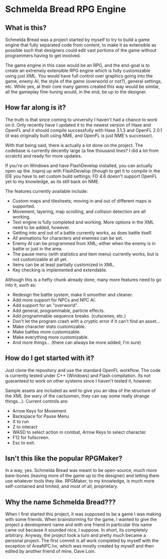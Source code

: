 Schmelda Bread RPG Engine
=========================

What is this?
-------------

Schmelda Bread was a project started by myself to try to build a game engine that fully separated code from content, to make it as extensible as possible such that designers could edit vast portions of the game without programmers having to get involved.

The game engine in this case would be an RPG, and the end-goal is to create an extremely extensible RPG engine which is fully customizable using just XML. You would have full control over graphics going into the game, enemy AI, the style of the game (overworld or not?), general settings, etc. While yes, at their core many games created this way would be similar, all the gameplay fine-tuning would, in the end, be up to the designer. 


How far along is it?
--------------------

The truth is that since coming to university I haven't had a chance to work on it. Only recently have I updated it to the newest version of Haxe and OpenFL and it should compile successfully with Haxe 3.1.3 and OpenFL 2.0.1 (it was originally built using NME, and OpenFL is just NME's successor).

With that being said, there is actually a lot done on the project. The codebase is currently decently large (a few thousand lines? I did a lot from scratch) and ready for more updates. 

If you're on Windows and have FlashDevelop installed, you can actually open up the .hxproj up with FlashDevelop (though to get it to compile in the IDE you have to set custom build settings; FD 4.6 doesn't support OpenFL yet to my knowledge, as its still back on NME.

The features currently available include:
* Custom maps and tilesheets; moving in and out of different maps is supported.
* Movement, layering, map scrolling, and collision detection are all working.
* Text engine is fully completed and working. More options in the XML need to be added, however.
* Getting into and out of a battle currently works, as does battle itself.
* All animations for characters and enemies can be set.
* Enemy AI can be programmed from XML; either when the enemy is in battle or just in the area.
* The pause menu (with statistics and item menu) currently works, but is not customizable at all yet.
* Items can be at least partially customized in XML.
* Key checking is implemented and extendable.

Although this is a hefty chunk already done, many more features need to go into it, such as:
* Redesign the battle system, make it smoother and cleaner.
* Add more support for NPCs and NPC AI.
* Add support for an "overworld".
* Add general, programmable, particle effects.
* Add programmable sequence breaks. (cutscenes, etc.)
* Don't let the program crash with a cryptic error if it can't find an asset...
* Make character stats customizable.
* Make battles more customizable.
* Make everything more customizable.
* And more things... (there can always be more added, I'm sure)


How do I get started with it?
-----------------------------

Just clone the repository and use the standard OpenFL workflow. The code is currently tested under C++ (Windows) and Flash compilation. Its not guaranteed to work on other systems since I haven't tested it, however.

Sample assets are included as well to give you an idea of the structure of the XML (be wary of the cactusmen, they can say some really strange things...). Current controls are:
* Arrow Keys for Movement
* Backspace for Pause Menu
* X to run
* Z to interact
* WASD to select action in combat, Arrow Keys to select character.
* F12 for fullscreen.
* Esc to exit.


Isn't this like the popular RPGMaker?
--------------------------------------

In a way, yes. Schmelda Bread was meant to be open-source, much more bare-bones (leaving more of the game up to the designer) and letting them use whatever tools they like. RPGMaker, to my knowledge, is much more self-contained and limited, and most of all, proprietary.


Why the name Schmelda Bread???
------------------------------

When I first started this project, it was supposed to be a game I was making with some friends.  When brainstorming for the game, I wanted to give the project a development name and with one friend in particular this name came out because it sounded nice, I suppose. In short, its completely arbitrary. Anyway, the project took a turn and pretty much became a personal project. The first commit is all work completed by myself with the exception of AreaNPC.hx, which was mostly created by myself and then edited by another friend of mine, Dave Loin.
